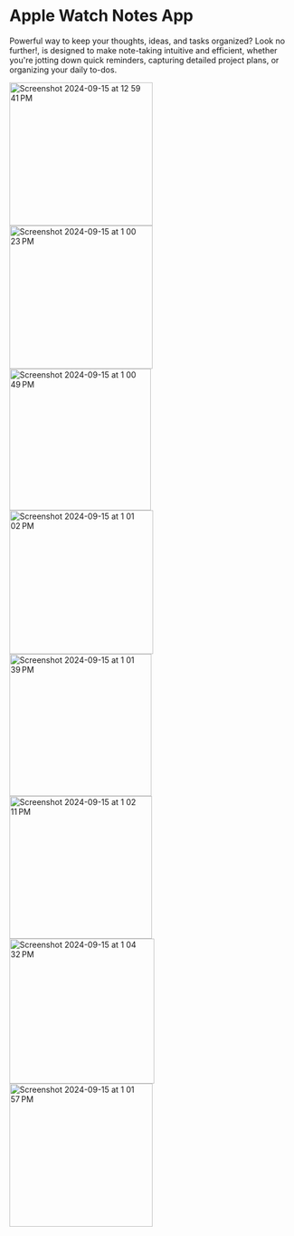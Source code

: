 # Apple Watch Notes App 
Powerful way to keep your thoughts, ideas, and tasks organized? Look no further!, is designed to make note-taking intuitive and efficient, whether you're jotting down quick reminders, capturing detailed project plans, or organizing your daily to-dos.


<img width="253" alt="Screenshot 2024-09-15 at 12 59 41 PM" src="https://github.com/user-attachments/assets/7cc60d4d-49ab-447a-89a3-d51c5e1df194">

<img width="253" alt="Screenshot 2024-09-15 at 1 00 23 PM" src="https://github.com/user-attachments/assets/8044692c-c2e9-4eb3-978f-4b7105fb132e">

<img width="250" alt="Screenshot 2024-09-15 at 1 00 49 PM" src="https://github.com/user-attachments/assets/e1ceff82-e5a4-4a81-9430-0c53cafddea5">

<img width="254" alt="Screenshot 2024-09-15 at 1 01 02 PM" src="https://github.com/user-attachments/assets/a9b939bf-d86d-4b63-b5a3-b0cf4567121e">

<img width="251" alt="Screenshot 2024-09-15 at 1 01 39 PM" src="https://github.com/user-attachments/assets/bc1e171a-d2a3-45b5-8ea8-c379967153a1">

<img width="252" alt="Screenshot 2024-09-15 at 1 02 11 PM" src="https://github.com/user-attachments/assets/b4822b28-f68a-4d50-b2ec-6376ef591067">

<img width="256" alt="Screenshot 2024-09-15 at 1 04 32 PM" src="https://github.com/user-attachments/assets/7fcad397-e703-4b18-af1f-dc95b52d865c">

<img width="253" alt="Screenshot 2024-09-15 at 1 01 57 PM" src="https://github.com/user-attachments/assets/a11df5d2-c173-46a0-92c2-b558aa115883">
